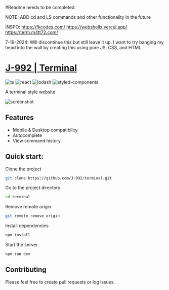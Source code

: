 #Readme needs to be completed

NOTE:
ADD cd and LS commands and other functionality in the future

INSPO:
https://fkcodes.com/
https://webshellx.vercel.app/
https://term.m4tt72.com/

7-19-2024:
Will discontinue this but still leave it up. I want to try banging my head into the wall by creating this using pure JS, CSS, and HTML

# [J-992 | Terminal](https://j-992.github.io/terminal)

![ts](https://badgen.net/badge/built%20with/TypeScript)
![react](https://badgen.net/badge/React/v18.2.0/red)
![lodash](https://badgen.net/badge/Lodash/v4.17.21/green)
![styled-components](https://badgen.net/badge/styled-components/v4.17.21/purple)

A terminal style website

![screenshot](/docs/screenshot.png)

## Features

- Mobile & Desktop compatibility
- Autocomplete
- View command history


## Quick start:

Clone the project

```bash
git clone https://github.com/J-992/terminal.git
```

Go to the project directory

```bash
cd terminal
```

Remove remote origin

```bash
git remote remove origin
```

Install dependencies

```bash
npm install
```

Start the server

```bash
npm run dev
```

## Contributing

Please feel free to create pull requests or log issues.

